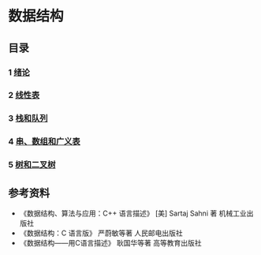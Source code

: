 # 数据结构

## 目录

### 1 [绪论](1%20绪论/index.html)

### 2 [线性表](2%20线性表/index.html)

### 3 [栈和队列](3%20栈和队列/index.html)

### 4 [串、数组和广义表](4%20串、数组和广义表/index.html)

### 5 [树和二叉树](5%20树和二叉树/index.html)

## 参考资料

- 《数据结构、算法与应用：C++ 语言描述》 [美] Sartaj Sahni 著 机械工业出版社
- 《数据结构：C 语言版》 严蔚敏等著 人民邮电出版社
- 《数据结构——用C语言描述》 耿国华等著 高等教育出版社

